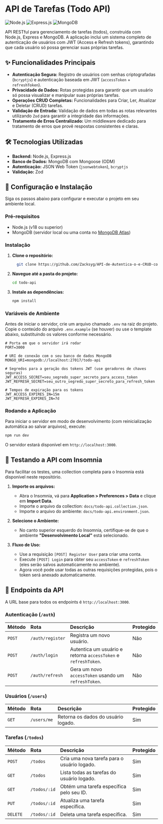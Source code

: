 # API de Tarefas (Todo API)

![Node.js](https://img.shields.io/badge/Node.js-18.x-green?style=for-the-badge&logo=node.js) ![Express.js](https://img.shields.io/badge/Express.js-4.x-000000?style=for-the-badge&logo=express) ![MongoDB](https://img.shields.io/badge/MongoDB-4.x-47A248?style=for-the-badge&logo=mongodb)

API RESTful para gerenciamento de tarefas (todos), construída com Node.js, Express e MongoDB. A aplicação inclui um sistema completo de autenticação de usuários com JWT (Access e Refresh tokens), garantindo que cada usuário só possa gerenciar suas próprias tarefas.

## ✨ Funcionalidades Principais

-   **Autenticação Segura:** Registro de usuários com senhas criptografadas (`bcryptjs`) e autenticação baseada em JWT (`accessToken` + `refreshToken`).
-   **Privacidade de Dados:** Rotas protegidas para garantir que um usuário só possa visualizar e manipular suas próprias tarefas.
-   **Operações CRUD Completas:** Funcionalidades para Criar, Ler, Atualizar e Deletar (CRUD) tarefas.
-   **Validação de Entrada:** Validação de dados em todas as rotas relevantes utilizando `Zod` para garantir a integridade das informações.
-   **Tratamento de Erros Centralizado:** Um middleware dedicado para tratamento de erros que provê respostas consistentes e claras.

## 🛠️ Tecnologias Utilizadas

-   **Backend:** Node.js, Express.js
-   **Banco de Dados:** MongoDB com Mongoose (ODM)
-   **Autenticação:** JSON Web Token (`jsonwebtoken`), `bcryptjs`
-   **Validação:** Zod

## 🚀 Configuração e Instalação

Siga os passos abaixo para configurar e executar o projeto em seu ambiente local.

### Pré-requisitos

-   Node.js (v18 ou superior)
-   MongoDB (servidor local ou uma conta no [MongoDB Atlas](https://www.mongodb.com/cloud/atlas))

### Instalação

1.  **Clone o repositório:**
    ```bash
      git clone https://github.com/Zacksyg/API-de-Autentica-o-e-CRUD-com-Node.js-MongoDB-e-JWT
    ```
2.  **Navegue até a pasta do projeto:**
    ```bash
    cd todo-api
    ```
3.  **Instale as dependências:**
    ```bash
    npm install
    ```

### Variáveis de Ambiente

Antes de iniciar o servidor, crie um arquivo chamado `.env` na raiz do projeto. Copie o conteúdo do arquivo `.env.example` (se houver) ou use o template abaixo, substituindo os valores conforme necessário.

```
# Porta em que o servidor irá rodar
PORT=3000

# URI de conexão com o seu banco de dados MongoDB
MONGO_URI=mongodb://localhost:27017/todo-api

# Segredos para a geração dos tokens JWT (use geradores de chaves seguras)
JWT_ACCESS_SECRET=seu_segredo_super_secreto_para_access_token
JWT_REFRESH_SECRET=seu_outro_segredo_super_secreto_para_refresh_token

# Tempos de expiração para os tokens
JWT_ACCESS_EXPIRES_IN=15m
JWT_REFRESH_EXPIRES_IN=7d
```

### Rodando a Aplicação

Para iniciar o servidor em modo de desenvolvimento (com reinicialização automática ao salvar arquivos), execute:

```bash
npm run dev
```

O servidor estará disponível em `http://localhost:3000`.

## 🧪 Testando a API com Insomnia

Para facilitar os testes, uma collection completa para o Insomnia está disponível neste repositório.

1.  **Importe os arquivos:**
    -   Abra o Insomnia, vá para **Application > Preferences > Data** e clique em **Import Data**.
    -   Importe o arquivo da collection: `docs/todo-api.collection.json`.
    -   Importe o arquivo do ambiente: `docs/todo-api.environment.json`.

2.  **Selecione o Ambiente:**
    -   No canto superior esquerdo do Insomnia, certifique-se de que o ambiente **"Desenvolvimento Local"** está selecionado.

3.  **Fluxo de Uso:**
    -   Use a requisição `[POST] Register User` para criar uma conta.
    -   Execute `[POST] Login` para obter seu `accessToken` e `refreshToken` (eles serão salvos automaticamente no ambiente).
    -   Agora você pode usar todas as outras requisições protegidas, pois o token será anexado automaticamente.

## 📖 Endpoints da API

A URL base para todos os endpoints é `http://localhost:3000`.

### Autenticação (`/auth`)

| Método | Rota             | Descrição                                         | Protegido |
| :----- | :--------------- | :------------------------------------------------ | :-------- |
| `POST` | `/auth/register` | Registra um novo usuário.                         | Não       |
| `POST` | `/auth/login`    | Autentica um usuário e retorna `accessToken` e `refreshToken`. | Não       |
| `POST` | `/auth/refresh`  | Gera um novo `accessToken` usando um `refreshToken`.| Não       |

### Usuários (`/users`)

| Método | Rota        | Descrição                        | Protegido |
| :----- | :---------- | :------------------------------- | :-------- |
| `GET`  | `/users/me` | Retorna os dados do usuário logado.| Sim       |

### Tarefas (`/todos`)

| Método   | Rota         | Descrição                            | Protegido |
| :------- | :----------- | :----------------------------------- | :-------- |
| `POST`   | `/todos`     | Cria uma nova tarefa para o usuário logado. | Sim       |
| `GET`    | `/todos`     | Lista todas as tarefas do usuário logado. | Sim       |
| `GET`    | `/todos/:id` | Obtém uma tarefa específica pelo seu ID. | Sim       |
| `PUT`    | `/todos/:id` | Atualiza uma tarefa específica.      | Sim       |
| `DELETE` | `/todos/:id` | Deleta uma tarefa específica.        | Sim       |
